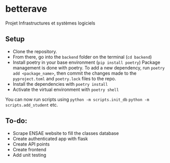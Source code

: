 # betterave
Projet Infrastructures et systèmes logiciels

## Setup
- Clone the repository.
- From there, go into the `backend` folder on the terminal (`cd backend`)
- Install poetry in your base environment (`pip install poetry`)
Package management is done with poetry. To add a new dependency, run `poetry add <package_name>`, then commit the changes made to the `pyproject.toml` and `poetry.lock` files to the repo.
- Install the dependencies with `poetry install`
- Activate the virtual environment with `poetry shell`

You can now run scripts using
`python -m scripts.init_db` 
`python -m scripts.add_student`
etc.



## To-do:
- Scrape ENSAE website to fill the classes database
- Create authenticated app with flask
- Create API points
- Create frontend
- Add unit testing
